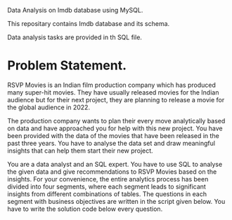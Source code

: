 Data Analysis on Imdb database using MySQL.

This repositary contains Imdb database and its schema.

Data analysis tasks are provided in th SQL file.

# Problem Statement.


RSVP Movies is an Indian film production company which has produced many
super-hit movies. They have usually released movies for the Indian audience but
for their next project, they are planning to release a movie for the global
audience in 2022.

The production company wants to plan their every move analytically based on data
and have approached you for help with this new project. You have been provided
with the data of the movies that have been released in the past three years. You
have to analyse the data set and draw meaningful insights that can help them start
their new project.

You are a data analyst and an SQL expert. You have to use SQL to analyse the
given data and give recommendations to RSVP Movies based on the insights. For
your convenience, the entire analytics process has been divided into four segments,
where each segment leads to significant insights from different combinations of
tables. The questions in each segment with business objectives are written in the
script given below. 
You have to write the solution code below every question.


